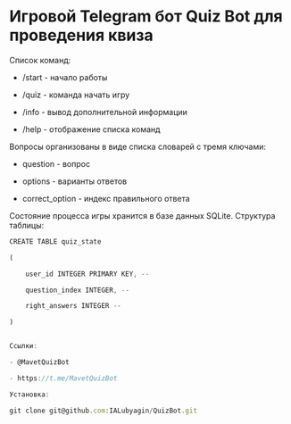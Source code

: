 # Игровой Telegram бот Quiz Bot для проведения квиза

Список команд:

- /start - начало работы

- /quiz - команда начать игру

- /info - вывод дополнительной информации

- /help - отображение списка команд

Вопросы организованы в виде списка словарей с тремя ключами:

- question - вопрос

- options - варианты ответов

- correct_option - индекс правильного ответа

Состояние процесса игры хранится в базе данных SQLite. Структура таблицы:

```js
CREATE TABLE quiz_state

(

    user_id INTEGER PRIMARY KEY, --

    question_index INTEGER, --

    right_answers INTEGER --

)


Ссылки:

- @MavetQuizBot

- https://t.me/MavetQuizBot

Установка:

git clone git@github.com:IALubyagin/QuizBot.git
```
